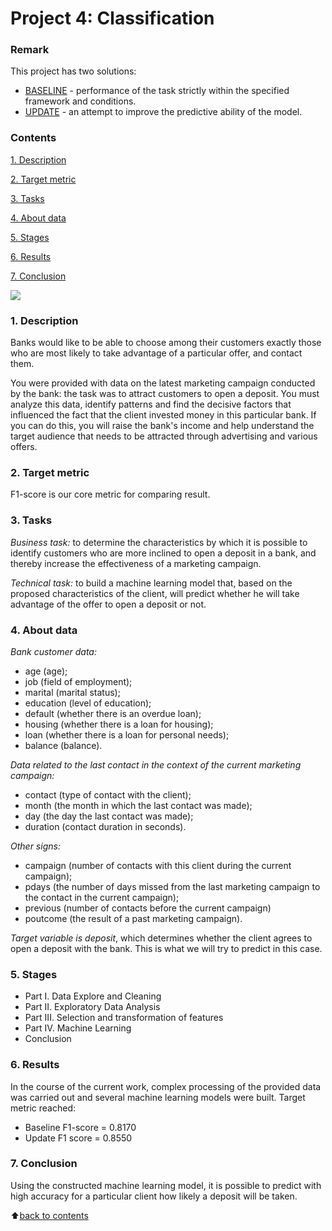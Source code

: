 # __Project 4: Classification__

### __Remark__
This project has two solutions:
- [BASELINE](https://github.com/AlekaranDS/alekaran/blob/AlekaranDS-ms/Project%204.%20Classification/PJ%204.%20Classification.%20BASELINE.ipynb) - performance of the task strictly within the specified framework and conditions.
- [UPDATE](https://github.com/AlekaranDS/alekaran/blob/AlekaranDS-ms/Project%204.%20Classification/PJ%204.%20Classification.%20UPDATE.ipynb) - an attempt to improve the predictive ability of the model.


### __Contents__
[1. Description](https://github.com/AlekaranDS/alekaran/tree/AlekaranDS-ms/Project%204.%20Classification#1-description)<br>

[2. Target metric](https://github.com/AlekaranDS/alekaran/tree/AlekaranDS-ms/Project%204.%20Classification#2-target-metric)

[3. Tasks](https://github.com/AlekaranDS/alekaran/tree/AlekaranDS-ms/Project%204.%20Classification#3-tasks)<br>

[4. About data](https://github.com/AlekaranDS/alekaran/tree/AlekaranDS-ms/Project%204.%20Classification#4-about-data)<br>

[5. Stages](https://github.com/AlekaranDS/alekaran/blob/AlekaranDS-ms/README.md#5-stages)<br>

[6. Results](https://github.com/AlekaranDS/alekaran/tree/AlekaranDS-ms/Project%204.%20Classification#5-stages)<br>

[7. Conclusion](https://github.com/AlekaranDS/alekaran/tree/AlekaranDS-ms/Project%204.%20Classification#7-conclusion)<br>


![](https://inteligencia-analitica.com/wp-content/uploads/2017/09/Random-Forest_750.png)

### __1. Description__
Banks would like to be able to choose among their customers exactly those who are most likely to take advantage of a particular offer, and contact them.

You were provided with data on the latest marketing campaign conducted by the bank: the task was to attract customers to open a deposit. You must analyze this data, identify patterns and find the decisive factors that influenced the fact that the client invested money in this particular bank. If you can do this, you will raise the bank's income and help understand the target audience that needs to be attracted through advertising and various offers.

### __2. Target metric__
F1-score is our core metric for comparing result.

### __3. Tasks__
*Business task:* to determine the characteristics by which it is possible to identify customers who are more inclined to open a deposit in a bank, and thereby increase the effectiveness of a marketing campaign.

*Technical task:* to build a machine learning model that, based on the proposed characteristics of the client, will predict whether he will take advantage of the offer to open a deposit or not.

### **4. About data**
*Bank customer data:*
- age (age);
- job (field of employment);
- marital (marital status);
- education (level of education);
- default (whether there is an overdue loan);
- housing (whether there is a loan for housing);
- loan (whether there is a loan for personal needs);
- balance (balance).

*Data related to the last contact in the context of the current marketing campaign:*
- contact (type of contact with the client);
- month (the month in which the last contact was made);
- day (the day the last contact was made);
- duration (contact duration in seconds).

*Other signs:*
- campaign (number of contacts with this client during the current campaign);
- pdays (the number of days missed from the last marketing campaign to the contact in the current campaign);
- previous (number of contacts before the current campaign)
- poutcome (the result of a past marketing campaign).

*Target variable is deposit*, which determines whether the client agrees to open a deposit with the bank. This is what we will try to predict in this case.

### **5. Stages**
- Part I. Data Explore and Cleaning
- Part II. Exploratory Data Analysis
- Part III. Selection and transformation of features
- Part IV. Machine Learning
- Conclusion

### **6. Results**
In the course of the current work, complex processing of the provided data was carried out and several machine learning models were built. Target metric reached:
- Baseline F1-score = 0.8170
- Update F1 score = 0.8550

### **7. Conclusion**
Using the constructed machine learning model, it is possible to predict with high accuracy for a particular client how likely a deposit will be taken.

:arrow_up:[back to contents](https://github.com/AlekaranDS/alekaran/tree/AlekaranDS-ms/Project%204.%20Classification#contents)
